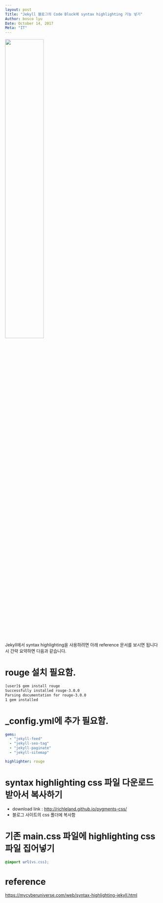 ```yaml
---
layout: post
Title: "Jekyll 블로그의 Code Block에 syntax highlighting 기능 넣기"
Author: bosco lyu
Date: October 14, 2017
Meta: "IT"
---
```


<img src="https://mycyberuniverse.com/images/thumbnail/jekyll-rouge.png" width="50%">


Jekyll에서 syntax highlighting을 사용하려면 아래 reference 문서를 보시면 됩니다시
간략 요약하면 다음과 같습니다.

# rouge 설치 필요함.
```bash
[user]$ gem install rouge
Successfully installed rouge-3.0.0
Parsing documentation for rouge-3.0.0
1 gem installed
```

# _config.yml에 추가 필요함.
```yml
gems:
  - "jekyll-feed"
  - "jekyll-seo-tag"
  - "jekyll-paginate"
  - "jekyll-sitemap"

highlighter: rouge
```

# syntax highlighting css 파일 다운로드 받아서 복사하기
* download link : http://richleland.github.io/pygments-css/
* 블로그 사이트의 css 폴더에 복사함

# 기존 main.css 파일에 highlighting css 파일 집어넣기

```css
@import url(vs.css);
```



# reference
https://mycyberuniverse.com/web/syntax-highlighting-jekyll.html